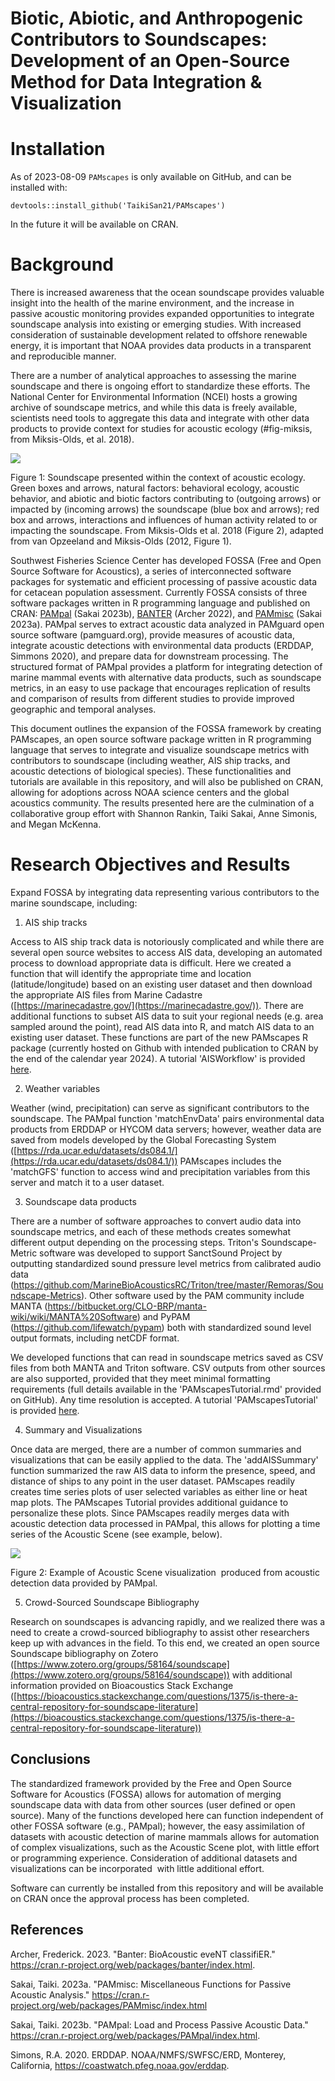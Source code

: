 # **Biotic, Abiotic, and Anthropogenic Contributors to Soundscapes: Development of an Open-Source Method for Data Integration & Visualization**

# **Installation**

As of 2023-08-09 `PAMscapes` is only available on GitHub, and can be installed with:

```{r}
devtools::install_github('TaikiSan21/PAMscapes')
```

In the future it will be available on CRAN.

# **Background**

There is increased awareness that the ocean soundscape provides valuable insight into the health of the marine environment, and the increase in passive acoustic monitoring provides expanded opportunities to integrate soundscape analysis into existing or emerging studies. With increased consideration of sustainable development related to offshore renewable energy, it is important that NOAA provides data products in a transparent and reproducible manner.

There are a number of analytical approaches to assessing the marine soundscape and there is ongoing effort to standardize these efforts. The National Center for Environmental Information (NCEI) hosts a growing archive of soundscape metrics, and while this data is freely available, scientists need tools to aggregate this data and integrate with other data products to provide context for studies for acoustic ecology (#fig-miksis, from Miksis-Olds, et al. 2018).

[![](https://lh4.googleusercontent.com/Eew_ZU0npjk7u48StR2SS-YHM2Fc0VsNysLvJkXasB6-cEqYqJH4HNDv7KexW658EnPT7zb3emaqn6nTFIlu1Yw483FRlS55IVX7LXDbtZtjE4GBLHKF-vO-s7dB0WHVQo5YYir0GoEX4nBGE7HLLw)](https://acousticstoday.org/wp-content/uploads/2018/03/Exploring-the-Ocean-Through-Soundscapes.pdf)                                                                                                             

Figure 1: Soundscape presented within the context of acoustic ecology. Green boxes and arrows, natural factors: behavioral ecology, acoustic behavior, and abiotic and biotic factors contributing to (outgoing arrows) or impacted by (incoming arrows) the soundscape (blue box and arrows); red box and arrows, interactions and influences of human activity related to or impacting the soundscape. From Miksis-Olds et al. 2018 (Figure 2), adapted from van Opzeeland and Miksis-Olds (2012, Figure 1).

Southwest Fisheries Science Center has developed FOSSA (Free and Open Source Software for Acoustics), a series of interconnected software packages for systematic and efficient processing of passive acoustic data for cetacean population assessment. Currently FOSSA consists of three software packages written in R programming language and published on CRAN: [PAMpal](https://github.com/TaikiSan21/PAMpal) (Sakai 2023b), [BANTER](https://github.com/EricArcher/banter) (Archer 2022), and [PAMmisc](https://github.com/TaikiSan21/PAMmisc) (Sakai 2023a). PAMpal serves to extract acoustic data analyzed in PAMguard open source software (pamguard.org), provide measures of acoustic data, integrate acoustic detections with environmental data products (ERDDAP, Simmons 2020), and prepare data for downstream processing. The structured format of PAMpal provides a platform for integrating detection of marine mammal events with alternative data products, such as soundscape metrics, in an easy to use package that encourages replication of results and comparison of results from different studies to provide improved geographic and temporal analyses.

This document outlines the expansion of the FOSSA framework by creating PAMscapes, an open source software package written in R programming language that serves to integrate and visualize soundscape metrics with contributors to soundscape (including weather, AIS ship tracks, and acoustic detections of biological species). These functionalities and tutorials are available in this repository, and will also be published on CRAN, allowing for adoptions across NOAA science centers and the global acoustics community. The results presented here are the culmination of a collaborative group effort with Shannon Rankin, Taiki Sakai, Anne Simonis, and Megan McKenna.

# **Research Objectives and Results**

Expand FOSSA by integrating data representing various contributors to the marine soundscape, including:

1.  AIS ship tracks

Access to AIS ship track data is notoriously complicated and while there are several open source websites to access AIS data, developing an automated process to download appropriate data is difficult. Here we created a function that will identify the appropriate time and location (latitude/longitude) based on an existing user dataset and then download the appropriate AIS files from Marine Cadastre ([https://marinecadastre.gov/](https://marinecadastre.gov/)). There are additional functions to subset AIS data to suit your regional needs (e.g. area sampled around the point), read AIS data into R, and match AIS data to an existing user dataset. These functions are part of the new PAMscapes R package (currently hosted on Github with intended publication to CRAN by the end of the calendar year 2024). A tutorial 'AISWorkflow' is provided [here](https://github.com/TaikiSan21/PAMscapes/blob/82e2d1a0e83d24a26d1754b66c5b29e294af7991/tutorial/AISWorkflow.rmd).

2.  Weather variables

Weather (wind, precipitation) can serve as significant contributors to the soundscape. The PAMpal function 'matchEnvData' pairs environmental data products from ERDDAP or HYCOM data servers; however, weather data are saved from models developed by the Global Forecasting System ([https://rda.ucar.edu/datasets/ds084.1/](https://rda.ucar.edu/datasets/ds084.1/)) PAMscapes includes the 'matchGFS' function to access wind and precipitation variables from this server and match it to a user dataset.

3.  Soundscape data products

There are a number of software approaches to convert audio data into soundscape metrics, and each of these methods creates somewhat different output depending on the processing steps. Triton's Soundscape-Metric software was developed to support SanctSound Project by outputting standardized sound pressure level metrics from calibrated audio data (<https://github.com/MarineBioAcousticsRC/Triton/tree/master/Remoras/Soundscape-Metrics>). Other software used by the PAM community include MANTA (<https://bitbucket.org/CLO-BRP/manta-wiki/wiki/MANTA%20Software>) and PyPAM (<https://github.com/lifewatch/pypam>) both with standardized sound level output formats, including netCDF format. 

We developed functions that can read in soundscape metrics saved as CSV files from both MANTA and Triton software. CSV outputs from other sources are also supported, provided that they meet minimal formatting requirements (full details available in the 'PAMscapesTutorial.rmd' provided on GitHub). Any time resolution is accepted. A tutorial 'PAMscapesTutorial' is provided [here](https://github.com/TaikiSan21/PAMscapes/blob/82e2d1a0e83d24a26d1754b66c5b29e294af7991/tutorial/PAMscapesTutorial.rmd).

4.  Summary and Visualizations

Once data are merged, there are a number of common summaries and visualizations that can be easily applied to the data. The 'addAISSummary' function summarized the raw AIS data to inform the presence, speed, and distance of ships to any point in the user dataset. PAMscapes readily creates time series plots of user selected variables as either line or heat map plots. The PAMscapes Tutorial provides additional guidance to personalize these plots. Since PAMscapes readily merges data with acoustic detection data processed in PAMpal, this allows for plotting a time series of the Acoustic Scene (see example, below). 

![](https://lh5.googleusercontent.com/mtIfP5uOPcjDLUj_nHyskD62OsTtz0kfMl3wbIBgnFEg6qxX16H1qSyTBkbSXR0UcCfFodjfk8dNl_zZ5CR1_IlZCiDt2fpwgyxkbixrWLW0EzxfIVnxQQBsIwHD0eNxJpUl1r0VfYbrUhKhf7IBWA)

Figure 2: Example of Acoustic Scene visualization  produced from acoustic detection data provided by PAMpal. 

5.  Crowd-Sourced Soundscape Bibliography

Research on soundscapes is advancing rapidly, and we realized there was a need to create a crowd-sourced bibliography to assist other researchers keep up with advances in the field. To this end, we created an open source Soundscape bibliography on Zotero ([https://www.zotero.org/groups/58164/soundscape](https://www.zotero.org/groups/58164/soundscape)) with additional information provided on Bioacoustics Stack Exchange ([https://bioacoustics.stackexchange.com/questions/1375/is-there-a-central-repository-for-soundscape-literature](https://bioacoustics.stackexchange.com/questions/1375/is-there-a-central-repository-for-soundscape-literature))

## **Conclusions**

The standardized framework provided by the Free and Open Source Software for Acoustics (FOSSA) allows for automation of merging soundscape data with data from other sources (user defined or open source). Many of the functions developed here can function independent of other FOSSA software (e.g., PAMpal); however, the easy assimilation of datasets with acoustic detection of marine mammals allows for automation of complex visualizations, such as the Acoustic Scene plot, with little effort or programming experience. Consideration of additional datasets and visualizations can be incorporated  with little additional effort.

Software can currently be installed from this repository and will be available on CRAN once the approval process has been completed. 

## **References**

Archer, Frederick. 2023. "Banter: BioAcoustic eveNT classifiER." <https://cran.r-project.org/web/packages/banter/index.html>.

Sakai, Taiki. 2023a. "PAMmisc: Miscellaneous Functions for Passive Acoustic Analysis." <https://cran.r-project.org/web/packages/PAMmisc/index.html>

Sakai, Taiki. 2023b. "PAMpal: Load and Process Passive Acoustic Data." <https://cran.r-project.org/web/packages/PAMpal/index.html>.

Simons, R.A. 2020. ERDDAP. NOAA/NMFS/SWFSC/ERD, Monterey, California, <https://coastwatch.pfeg.noaa.gov/erddap>.
